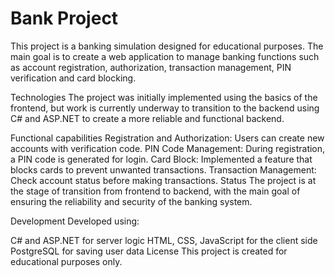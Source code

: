 # Bank Project
This project is a banking simulation designed for educational purposes. The main goal is to create a web application to manage banking functions such as account registration, authorization, transaction management, PIN verification and card blocking.

Technologies
The project was initially implemented using the basics of the frontend, but work is currently underway to transition to the backend using C# and ASP.NET to create a more reliable and functional backend.

Functional capabilities
Registration and Authorization: Users can create new accounts with verification code.
PIN Code Management: During registration, a PIN code is generated for login.
Card Block: Implemented a feature that blocks cards to prevent unwanted transactions.
Transaction Management: Check account status before making transactions.
Status
The project is at the stage of transition from frontend to backend, with the main goal of ensuring the reliability and security of the banking system.

Development
Developed using:

C# and ASP.NET for server logic
HTML, CSS, JavaScript for the client side
PostgreSQL for saving user data
License
This project is created for educational purposes only.
